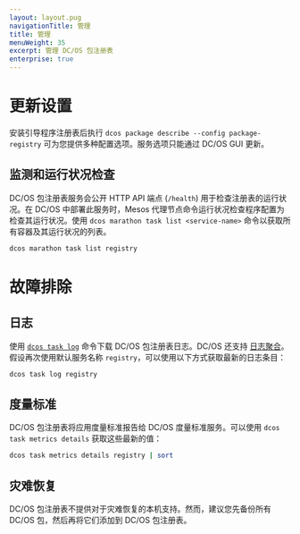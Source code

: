 ```yaml
---
layout: layout.pug
navigationTitle: 管理
title: 管理
menuWeight: 35
excerpt: 管理 DC/OS 包注册表
enterprise: true
---
```


# 更新设置

安装引导程序注册表后执行 `dcos package describe --config package-registry` 可为您提供多种配置选项。服务选项只能通过 DC/OS GUI 更新。

## 监测和运行状况检查

DC/OS 包注册表服务会公开 HTTP API 端点 (`/health`) 用于检查注册表的运行状况。在 DC/OS 中部署此服务时，Mesos 代理节点命令运行状况检查程序配置为检查其运行状况。使用 `dcos marathon task list <service-name>` 命令以获取所有容器及其运行状况的列表。

```bash
dcos marathon task list registry
```

# 故障排除

## 日志

使用 [`dcos task log`](/mesosphere/dcos/cn/1.12/monitoring/logging/quickstart/#view-the-mesos-and-dcos-logs) 命令下载 DC/OS 包注册表日志。DC/OS 还支持 [日志聚合](/mesosphere/dcos/cn/1.12/monitoring/logging/aggregating/)。假设再次使用默认服务名称 `registry`，可以使用以下方式获取最新的日志条目：

```bash
dcos task log registry
```

## 度量标准

DC/OS 包注册表将应用度量标准报告给 DC/OS 度量标准服务。可以使用 `dcos task metrics details` 获取这些最新的值：

```bash
dcos task metrics details registry | sort
```

## 灾难恢复

DC/OS 包注册表不提供对于灾难恢复的本机支持。然而，建议您先备份所有 DC/OS 包，然后再将它们添加到 DC/OS 包注册表。
